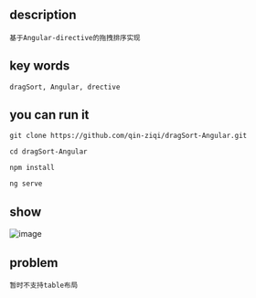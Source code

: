 ## description
```
基于Angular-directive的拖拽排序实现
```

## key words
```
dragSort, Angular, drective
```

## you can run it
```
git clone https://github.com/qin-ziqi/dragSort-Angular.git

cd dragSort-Angular

npm install  

ng serve 
```

## show
![image](https://github.com/qin-ziqi/dragSort-Angular/blob/master/src/assets/drag.gif)

## problem
```
暂时不支持table布局
```
